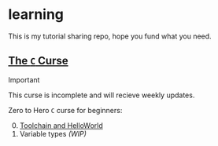 # learning

This is my tutorial sharing repo, hope you fund what you need.

## [The `C` Curse](./c/)

> [!IMPORTANT]
> This curse is incomplete and will recieve weekly updates.

Zero to Hero `C` curse for beginners:

0. [Toolchain and HelloWorld](./c/l0_toolchain/curriculum.md)
1. Variable types _(WIP)_
